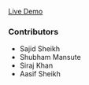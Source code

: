 [Live Demo](https://sajid-kitchen-recipe.netlify.app/)

### Contributors

- Sajid Sheikh
- Shubham Mansute
- Siraj Khan
- Aasif Sheikh
